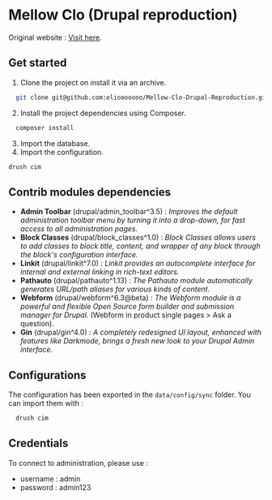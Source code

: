 # Mellow Clo (Drupal reproduction)
Original website : [Visit here](https://mellowclo.com/).

## Get started

1. Clone the project on install it via an archive.
```bash
  git clone git@github.com:eliooooooo/Mellow-Clo-Drupal-Reproduction.git
```
2. Install the project dependencies using Composer.
```bash
  composer install
```
3. Import the database.
4. Import the configuration.
```bash
drush cim
```

## Contrib modules dependencies

- **Admin Toolbar** (drupal/admin_toolbar^3.5) :
*Improves the default administration toolbar menu by turning it into a drop-down, for fast access to all administration pages.*
- **Block Classes** (drupal/block_classes^1.0) :
*Block Classes allows users to add classes to block title, content, and wrapper of any block through the block's configuration interface.*
- **Linkit** (drupal/linkit^7.0) :
*Linkit provides an autocomplete interface for internal and external linking in rich-text editors.*
- **Pathauto** (drupal/pathauto^1.13) :
*The Pathauto module automatically generates URL/path aliases for various kinds of content.*
- **Webform** (drupal/webform^6.3@beta) :
*The Webform module is a powerful and flexible Open Source form builder and submission manager for Drupal.* (Webform in product single pages > Ask a question).
- **Gin** (drupal/gin^4.0) :
*A completely redesigned UI layout, enhanced with features like Darkmode, brings a fresh new look to your Drupal Admin interface.*

## Configurations

The configuration has been exported in the `data/config/sync` folder.
You can import them with :
```bash
  drush cim
```

## Credentials

To connect to administration, please use :
- username : admin
- password : admin123
